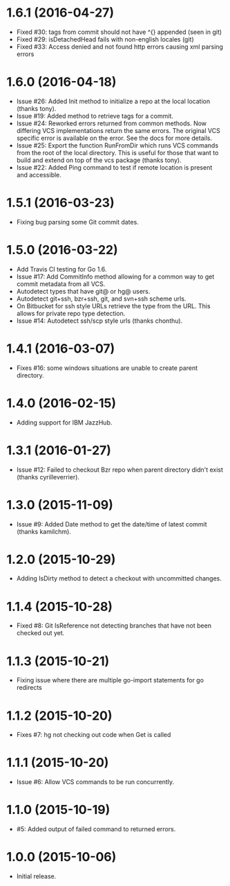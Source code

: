 # 1.6.1 (2016-04-27)

- Fixed #30: tags from commit should not have ^{} appended (seen in git)
- Fixed #29: isDetachedHead fails with non-english locales (git)
- Fixed #33: Access denied and not found http errors causing xml parsing errors

# 1.6.0 (2016-04-18)

- Issue #26: Added Init method to initialize a repo at the local location
  (thanks tony).
- Issue #19: Added method to retrieve tags for a commit.
- Issue #24: Reworked errors returned from common methods. Now differing
  VCS implementations return the same errors. The original VCS specific error
  is available on the error. See the docs for more details.
- Issue #25: Export the function RunFromDir which runs VCS commands from the
  root of the local directory. This is useful for those that want to build and
  extend on top of the vcs package (thanks tony).
- Issue #22: Added Ping command to test if remote location is present and
  accessible.

# 1.5.1 (2016-03-23)

- Fixing bug parsing some Git commit dates.

# 1.5.0 (2016-03-22)

- Add Travis CI testing for Go 1.6.
- Issue #17: Add CommitInfo method allowing for a common way to get commit
  metadata from all VCS.
- Autodetect types that have git@ or hg@ users.
- Autodetect git+ssh, bzr+ssh, git, and svn+ssh scheme urls.
- On Bitbucket for ssh style URLs retrieve the type from the URL. This allows
  for private repo type detection.
- Issue #14: Autodetect ssh/scp style urls (thanks chonthu).

# 1.4.1 (2016-03-07)

- Fixes #16: some windows situations are unable to create parent directory.

# 1.4.0 (2016-02-15)

- Adding support for IBM JazzHub.

# 1.3.1 (2016-01-27)

- Issue #12: Failed to checkout Bzr repo when parent directory didn't
  exist (thanks cyrilleverrier).

# 1.3.0 (2015-11-09)

- Issue #9: Added Date method to get the date/time of latest commit (thanks kamilchm).

# 1.2.0 (2015-10-29)

- Adding IsDirty method to detect a checkout with uncommitted changes.

# 1.1.4 (2015-10-28)

- Fixed #8: Git IsReference not detecting branches that have not been checked
  out yet.

# 1.1.3 (2015-10-21)

- Fixing issue where there are multiple go-import statements for go redirects

# 1.1.2 (2015-10-20)

- Fixes #7: hg not checking out code when Get is called

# 1.1.1 (2015-10-20)

- Issue #6: Allow VCS commands to be run concurrently.

# 1.1.0 (2015-10-19)

- #5: Added output of failed command to returned errors.

# 1.0.0 (2015-10-06)

- Initial release.
